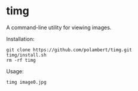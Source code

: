
# timg
A command-line utility for viewing images.

Installation:

```
git clone https://github.com/polambert/timg.git
timg/install.sh
rm -rf timg
```

Usage:

```
timg image0.jpg
```

